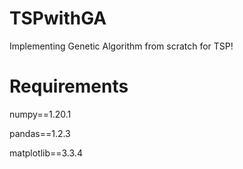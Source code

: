 # TSPwithGA
Implementing Genetic Algorithm from scratch for TSP!

# Requirements
numpy==1.20.1

pandas==1.2.3

matplotlib==3.3.4
